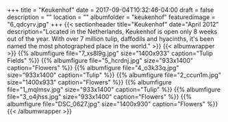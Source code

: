 +++
title = "Keukenhof"
date = 2017-09-04T10:32:46-04:00
draft = false
description = "" 
location = ""
albumfolder = "keukenhof"
featuredimage = "6_qdcyrv.jpg"
+++
{{< sectionheader 
    title="Keukenhof" 
    date="April 2012"
    description="Located in the Netherlands, Keukenhof is open only 8 weeks out of the year.  With over 7 million tulip, daffodils and hyacinths, it's been named the most photographed place in the world."
    >}}
{{< albumwrapper >}}
{{% albumfigure file="7_xs8l9g.jpg" size="1400x933" caption="Tulip Fields" %}}
{{% albumfigure file="5_hcrdnj.jpg" size="933x1400" caption="Flowers" %}}
{{% albumfigure file="4_o3k33q.jpg" size="933x1400" caption="Tulip" %}}
{{% albumfigure file="2_ccun1m.jpg" size="1400x933" caption="Flowers" %}}
{{% albumfigure file="1_mqlmsv.jpg" size="933x1400" caption="Tulip" %}}
{{% albumfigure file="3_o4jhss.jpg" size="933x1400" caption="Flowers" %}}
{{% albumfigure file="DSC_0627.jpg" size="1400x930" caption="Flowers" %}}
{{< /albumwrapper >}}